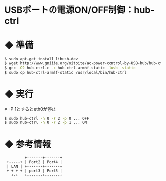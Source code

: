 USBポートの電源ON/OFF制御：hub-ctrl
====

# ◆ 準備

```bash
$ sudo apt-get install libusb-dev
$ wget http://www.gniibe.org/oitoite/ac-power-control-by-USB-hub/hub-ctrl.c
$ gcc -O2 hub-ctrl.c -o hub-ctrl-armhf-static -lusb -static
$ sudo cp hub-ctrl-armhf-static /usr/local/bin/hub-ctrl
```

# ◆ 実行

※ -P 1とするとeth0が停止

```bash
$ sudo hub-ctrl -h 0 -P 2 -p 0 ... OFF
$ sudo hub-ctrl -h 0 -P 2 -p 1 ... ON
```

# ◆ 参考情報

```
         +-------+-------+
 +-----+ | Port2 | Port4 |
 | LAN | +-------+-------+
 +-+ +-+ | port3 | Port5 |
   +-+   +-------+-------+
```